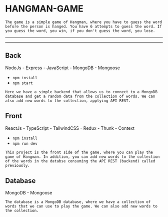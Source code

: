 # HANGMAN-GAME
```
The game is a simple game of Hangman, where you have to guess the word before the person is hanged. You have 6 attempts to guess the word. If you guess the word, you win, if you don't guess the word, you lose.
```

----
----


## Back
 NodeJs - Express - JavaScript - MongoDB - Mongoose 
- `npm install`
- `npm start`

```
Here we have a simple backend that allows us to connect to a MongoDB database and get a random data from the collection of words. We can also add new words to the collection, applying API REST.
```


## Front
 ReactJs - TypeScript - TailwindCSS - Redux - Thunk - Context
- `npm install`
- `npm run dev`

```
This project is the front side of the game, where you can play the game of Hangman. In addition, you can add new words to the collection of the words in the databse consuming the API REST (backend) called previously.
```

## Database
MongoDB - Mongoose 

```
The database is a MongoDB database, where we have a collection of words that we can use to play the game. We can also add new words to the collection.
```

